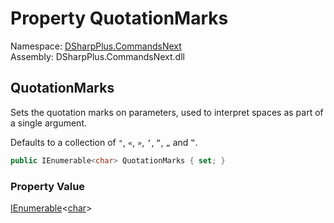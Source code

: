 # Property QuotationMarks

Namespace: [DSharpPlus.CommandsNext](DSharpPlus.CommandsNext.md)  
Assembly: DSharpPlus.CommandsNext.dll

## <a id="DSharpPlus_CommandsNext_CommandsNextConfiguration_QuotationMarks"></a>QuotationMarks

<p>Sets the quotation marks on parameters, used to interpret spaces as part of a single argument.</p>
<p>Defaults to a collection of <code>"</code>, <code>«</code>, <code>»</code>, <code>‘</code>, <code>“</code>, <code>„</code> and <code>‟</code>.</p>

```csharp
public IEnumerable<char> QuotationMarks { set; }
```

### Property Value

[IEnumerable](https://learn.microsoft.com/dotnet/api/system.collections.generic.ienumerable\-1)<[char](https://learn.microsoft.com/dotnet/api/system.char)\>

